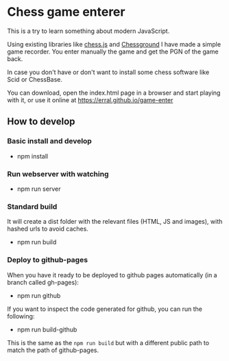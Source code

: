 # Chess game enterer

This is a try to learn something about modern JavaScript.

Using existing libraries like [chess.js]() and [Chessground]() I have made a simple
game recorder. You enter manually the game and get the PGN of the game back.

In case you don't have or don't want to install some chess software like Scid or ChessBase.

You can download, open the index.html page in a browser and start playing with it, or use it online at https://erral.github.io/game-enter

## How to develop

### Basic install and develop

- npm install

### Run webserver with watching

- npm run server

### Standard build

It will create a dist folder with the relevant files (HTML, JS and images), with hashed urls to avoid caches.

- npm run build

### Deploy to github-pages

When you have it ready to be deployed to github pages automatically (in a branch called gh-pages):

- npm run github

If you want to inspect the code generated for github, you can run the following:

- npm run build-github

This is the same as the `npm run build` but with a different public path to match the path of github-pages.
